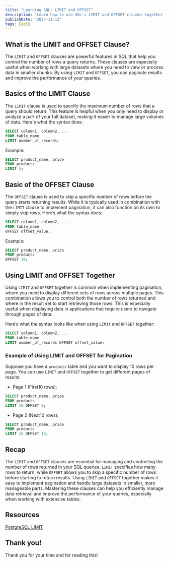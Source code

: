 ```yaml
---
title: "Learning SQL: LIMIT and OFFSET"
description: "Learn how to use SQL's LIMIT and OFFSET clauses together to control query results, paginate data, and improve performance when working with large datasets."
publishDate: "2024-11-12"
tags: [sql]
---
```


## What is the LIMIT and OFFSET Clause?

The `LIMIT` and `OFFSET` clauses are powerful features in SQL that help you control the number of rows a query returns. These clauses are especially useful when working with large datasets where you need to view or process data in smaller chunks. By using `LIMIT` and `OFFSET`, you can paginate results and improve the performance of your queries.

## **Basics of the LIMIT Clause**

The `LIMIT` clause is used to specify the maximum number of rows that a query should return. This feature is helpful when you only need to display or analyze a part of your full dataset, making it easier to manage large volumes of data. Here's what the syntax does:

```sql
SELECT column1, column2, ...
FROM table_name
LIMIT number_of_records;
```

Example:

```sql
SELECT product_name, price
FROM products
LIMIT 5;
```

## Basic of the OFFSET Clause

The `OFFSET` clause is used to skip a specific number of rows before the query starts returning results. While it is typically used in combination with the `LIMIT` clause to implement pagination, it can also function on its own to simply skip rows. Here’s what the syntax does:

```sql
SELECT column1, column2, ...
FROM table_name
OFFSET offset_value;
```

Example:

```sql
SELECT product_name, price
FROM products
OFFSET 10;
```

## Using LIMIT and OFFSET Together

Using `LIMIT` and `OFFSET` together is common when implementing pagination, where you need to display different sets of rows across multiple pages. This combination allows you to control both the number of rows returned and where in the result set to start retrieving those rows. This is especially useful when displaying data in applications that require users to navigate through pages of data.

Here’s what the syntax looks like when using `LIMIT` and `OFFSET` together:

```sql
SELECT column1, column2, ...
FROM table_name
LIMIT number_of_records OFFSET offset_value;
```

### Example of Using LIMIT and OFFSET for Pagination

Suppose you have a `products` table and you want to display 10 rows per page. You can use `LIMIT` and `OFFSET` together to get different pages of results:

- Page 1 (First10 rows):

```sql
SELECT product_name, price
FROM products
LIMIT 10 OFFSET 0;
```

- Page 2 (Next10 rows):

```sql
SELECT product_name, price
FROM products
LIMIT 10 OFFSET 10;
```

## Recap

The `LIMIT` and `OFFSET` clauses are essential for managing and controlling the number of rows returned in your SQL queries. `LIMIT` specifies how many rows to return, while `OFFSET` allows you to skip a specific number of rows before starting to return results. Using `LIMIT` and `OFFSET` together makes it easy to implement pagination and handle large datasets in smaller, more manageable parts. Mastering these clauses can help you efficiently manage data retrieval and improve the performance of your queries, especially when working with extensive tables.

## Resources

[PostgreSQL LIMIT](https://neon.tech/postgresql/postgresql-tutorial/postgresql-limit)

## Thank you!

Thank you for your time and for reading this!